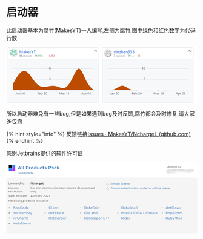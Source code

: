 # 启动器

此启动器基本为腐竹(MakesYT)一人编写,左侧为腐竹,图中绿色和红色数字为代码行数

![](<../.gitbook/assets/image (5).png>)

所以启动器难免有一些bug,但是如果遇到bug及时反馈,腐竹都会及时修复,请大家多包涵

{% hint style="info" %}
反馈链接[Issues · MakesYT/NchargeL (github.com)](https://github.com/MakesYT/NchargeL/issues)
{% endhint %}

感谢Jetbrains提供的软件许可证

![](<../.gitbook/assets/image (10).png>)
